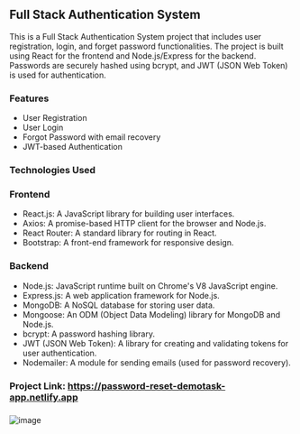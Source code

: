 ## Full Stack Authentication System
This is a Full Stack Authentication System project that includes user registration, login, and forget password functionalities. The project is built using React for the frontend and Node.js/Express for the backend. Passwords are securely hashed using bcrypt, and JWT (JSON Web Token) is used for authentication.

### Features
- User Registration
- User Login
- Forgot Password with email recovery
- JWT-based Authentication

### Technologies Used
### Frontend
- React.js: A JavaScript library for building user interfaces.
- Axios: A promise-based HTTP client for the browser and Node.js.
- React Router: A standard library for routing in React.
- Bootstrap: A front-end framework for responsive design.
### Backend
- Node.js: JavaScript runtime built on Chrome's V8 JavaScript engine.
- Express.js: A web application framework for Node.js.
- MongoDB: A NoSQL database for storing user data.
- Mongoose: An ODM (Object Data Modeling) library for MongoDB and Node.js.
- bcrypt: A password hashing library.
- JWT (JSON Web Token): A library for creating and validating tokens for user authentication.
- Nodemailer: A module for sending emails (used for password recovery).
### Project Link: https://password-reset-demotask-app.netlify.app
###
![image](https://github.com/user-attachments/assets/96d8cedf-9c18-45aa-be9b-b16cbfc50bdc)
